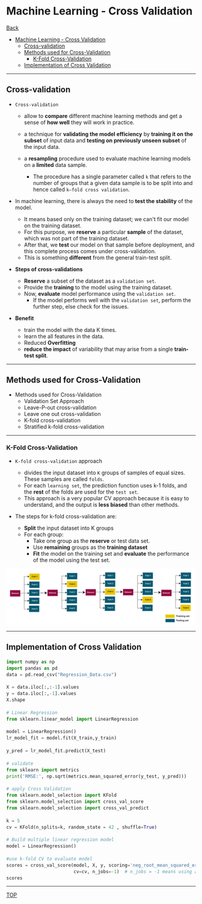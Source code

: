 # Machine Learning - Cross Validation

[Back](../index.md)

- [Machine Learning - Cross Validation](#machine-learning---cross-validation)
  - [Cross-validation](#cross-validation)
  - [Methods used for Cross-Validation](#methods-used-for-cross-validation)
    - [K-Fold Cross-Validation](#k-fold-cross-validation)
  - [Implementation of Cross Validation](#implementation-of-cross-validation)

---

## Cross-validation

- `Cross-validation`

  - allow to **compare** different machine learning methods and get a sense of **how well** they will work in practice.
  - a technique for **validating the model efficiency** by **training it on the subset** of input data and **testing on previously unseen subset** of the input data.

  - a **resampling** procedure used to evaluate machine learning models on a **limited** data sample.
    - The procedure has a single parameter called `k` that refers to the number of groups that a given data sample is to be split into and hence called `k–fold cross validation`.

- In machine learning, there is always the need to **test the stability** of the model.

  - It means based only on the training dataset; we can't fit our model on the training dataset.
  - For this purpose, we **reserve** a particular **sample** of the dataset, which was not part of the training dataset.
  - After that, we **test** our model on that sample before deployment, and this complete process comes under cross-validation.
  - This is something **different** from the general train-test split.

- **Steps of cross-validations**

  - **Reserve** a subset of the dataset as a `validation set`.
  - Provide the **training** to the model using the training dataset.
  - Now, **evaluate** model performance using the `validation set`.
    - If the model performs well with the `validation set`, perform the further step, else check for the issues.

- **Benefit**
  - train the model with the data K times.
  - learn the all features in the data.
  - Reduced **Overfitting**
  - **reduce the impact** of variability that may arise from a single **train-test split**.

---

## Methods used for Cross-Validation

- Methods used for Cross-Validation
  - Validation Set Approach
  - Leave-P-out cross-validation
  - Leave one out cross-validation
  - K-fold cross-validation
  - Stratified k-fold cross-validation

---

### K-Fold Cross-Validation

- `K-fold cross-validation` approach

  - divides the input dataset into `K` groups of samples of equal sizes. These samples are called `folds`.
  - For each `learning set`, the prediction function uses k-1 folds, and the **rest** of the folds are used for the `test set`.
  - This approach is a very popular CV approach because it is easy to understand, and the output is **less biased** than other methods.

- The steps for k-fold cross-validation are:
  - **Split** the input dataset into K groups
  - For each group:
    - Take one group as the **reserve** or test data set.
    - Use **remaining** groups as the **training dataset**
    - **Fit** the model on the training set and **evaluate** the performance of the model using the test set.

![cross_validation_kfold_diagram](./pic/cross_validation_kfold_diagram.png)

---

## Implementation of Cross Validation

```py
import numpy as np
import pandas as pd
data = pd.read_csv("Regression_Data.csv")

X = data.iloc[:,:-1].values
y = data.iloc[:,-1].values
X.shape

# Linear Regression
from sklearn.linear_model import LinearRegression

model = LinearRegression()
lr_model_fit = model.fit(X_train,y_train)

y_pred = lr_model_fit.predict(X_test)

# validate
from sklearn import metrics
print('RMSE:', np.sqrt(metrics.mean_squared_error(y_test, y_pred)))

# apply Cross Validation
from sklearn.model_selection import KFold
from sklearn.model_selection import cross_val_score
from sklearn.model_selection import cross_val_predict

k = 5
cv = KFold(n_splits=k, random_state = 42 , shuffle=True)

# Build multiple linear regression model
model = LinearRegression()

#use k-fold CV to evaluate model
scores = cross_val_score(model, X, y, scoring='neg_root_mean_squared_error',
                         cv=cv, n_jobs=-1)  # n_jobs = -1 means using all preprocessors
scores

```

---

[TOP](#machine-learning---cross-validation)
